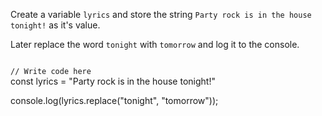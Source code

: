 Create a variable `lyrics`
and store the string
`Party rock is in the house tonight!`
as it's value.

Later replace the word
`tonight` with `tomorrow`
and log it to the console.

<codeblock language="javascript" type="exercise" testMode="multipleInput">
<code>
// Write code here
</code>
<solution>
const lyrics = "Party rock is in the house tonight!"

console.log(lyrics.replace("tonight", "tomorrow"));
</solution>
</codeblock>
